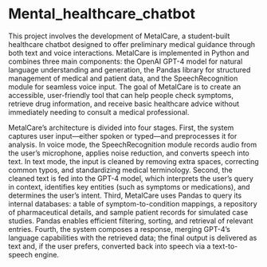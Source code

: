 # Mental_healthcare_chatbot

This project involves the development of MetalCare, a student-built healthcare chatbot designed to offer preliminary medical guidance through both text and voice interactions. MetalCare is implemented in Python and combines three main components: the OpenAI GPT-4 model for natural language understanding and generation, the Pandas library for structured management of medical and patient data, and the SpeechRecognition module for seamless voice input. The goal of MetalCare is to create an accessible, user-friendly tool that can help people check symptoms, retrieve drug information, and receive basic healthcare advice without immediately needing to consult a medical professional.

MetalCare’s architecture is divided into four stages. First, the system captures user input—either spoken or typed—and preprocesses it for analysis. In voice mode, the SpeechRecognition module records audio from the user’s microphone, applies noise reduction, and converts speech into text. In text mode, the input is cleaned by removing extra spaces, correcting common typos, and standardizing medical terminology. Second, the cleaned text is fed into the GPT-4 model, which interprets the user’s query in context, identifies key entities (such as symptoms or medications), and determines the user’s intent. Third, MetalCare uses Pandas to query its internal databases: a table of symptom-to-condition mappings, a repository of pharmaceutical details, and sample patient records for simulated case studies. Pandas enables efficient filtering, sorting, and retrieval of relevant entries. 
Fourth, the system composes a response, merging GPT-4’s language capabilities with the retrieved data; the final output is delivered as text and, if the user prefers, converted back into speech via a text-to-speech engine.
